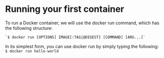 # Running your first container
To run a Docker container, we will use the docker run command, which has the following structure:
```
`$ docker run [OPTIONS] IMAGE[:TAG|@DIGEST] [COMMAND] [ARG...]`
```

In its simplest form, you can use docker run by simply typing the following:
`$ docker run hello-world`

